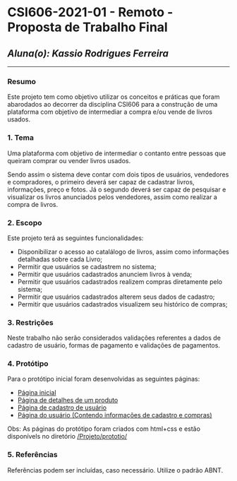 # **CSI606-2021-01 - Remoto - Proposta de Trabalho Final**
## *Aluna(o): Kassio Rodrigues Ferreira*

--------------

<!-- Descrever um resumo sobre o trabalho. -->

### Resumo

  Este projeto tem como objetivo utilizar os conceitos e práticas que foram abarodados ao decorrer da disciplina CSI606  para a construção de uma plataforma com objetivo de intermediar a compra e/ou vende de livros usados.

  
<!-- Apresentar o tema. -->
### 1. Tema

  Uma plataforma com objetivo de intermediar o contanto entre pessoas que queiram comprar ou vender livros usados.

  Sendo assim o sistema deve contar com dois tipos de usuários, vendedores e compradores, o primeiro deverá ser capaz de cadastrar livros, informações, preço e fotos. Já o segundo deverá ser capaz de pesquisar e visualizar os livros anunciados pelos vendedores, assim como realizar a compra de livros.



<!-- Descrever e limitar o escopo da aplicação. -->
### 2. Escopo

  Este projeto terá as seguintes funcionalidades:

   - Disponibilizar o acesso ao catalálogo de livros, assim como informações detalhadas sobre cada Livro;
   - Permitir que usuários se cadastrem no sistema;
   - Permitir que usuários cadastrados anunciem livros à venda;
   - Permitir que usuários cadastrados realizem compras diretamente pelo sistema;
   - Permitir que usuários cadastrados alterem seus dados de cadastro;
   - Permitir que usuários cadastrados visualizem seu histórico de compras;


<!-- Apresentar restrições de funcionalidades e de escopo. -->
### 3. Restrições

  Neste trabalho não serão considerados validações referentes a dados de cadastro de usuário, formas de pagamento e validações de pagamentos.

<!-- Construir alguns protótipos para a aplicação, disponibilizá-los no Github e descrever o que foi considerado. //-->
### 4. Protótipo

  Para o protótipo inicial foram desenvolvidas as seguintes páginas:

   - [Página inicial](./prototipo/index.html)
   - [Página de detalhes de um produto](./prototipo/book.html)
   - [Página de cadastro de usuário](./prototipo/register.html)
   - [Página do usuário (Contendo informações de cadastro e compras)](./prototipo/profile_page.html)


  Obs: As páginas do protótipo foram criados com html+css e estão disponívels no diretório [/Projeto/prototio/](./prototipo/)


### 5. Referências

  Referências podem ser incluídas, caso necessário. Utilize o padrão ABNT.



